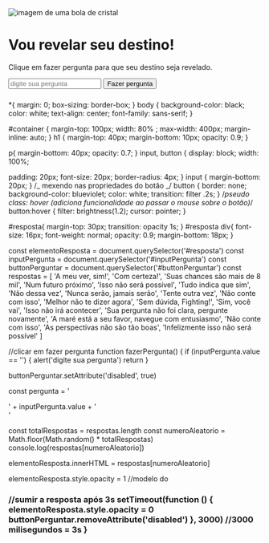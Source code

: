 <!DOCTYPE html>
<html>
  <head>
    <title>Maratona Explorer</title>
    <meta charset="UTF-8" />
    <meta http-equiv="X-UA-Compatible" content="IE=edge" />
    <meta name="viewport" content="width=device-width, initial-scale=1.0" />
    <script type="text/javascript" src="./index.js" defer=""></script>
    <link rel="stylesheet" href="./index.css" />
  </head>
  <body>
    <div id="container">
      <img
        src="https://gist.githubusercontent.com/maykbrito/0acdf4ce919838ffed50915a31fc5b23/raw/6f4dd01ec3116428ec4c99255944cb9ac7927590/cristal-ball.svg"
        alt="imagem de uma bola de cristal"
      />
      <h1>Vou revelar seu destino!</h1>
      <p>Clique em fazer pergunta para que seu destino seja revelado.</p>
      <input id="inputPergunta" type="text" placeholder="digite sua pergunta" />
      <button id="buttonPerguntar" onclick="fazerPergunta()">
        Fazer pergunta
      </button>
      <h3 id="resposta"></h3>
    </div>
  </body>
</html>

\*{
margin: 0;
box-sizing: border-box;
}
body {
background-color: black;
color: white;
text-align: center;
font-family: sans-serif;
}

#container {
margin-top: 100px;
width: 80% ;
max-width: 400px;
margin-inline: auto;
}
h1 {
margin-top: 40px;
margin-bottom: 10px;
opacity: 0.9;
}

p{
margin-bottom: 40px;
opacity: 0.7;
}
input, button {
display: block;
width: 100%;

padding: 20px;
font-size: 20px;
border-radius: 4px;
}
input {
margin-bottom: 20px;
}
/_ mexendo nas propriedades do botão _/
button {
border: none;
background-color: blueviolet;
color: white;
transition: filter .2s;
}
/_pseudo class: hover (adiciona funcionalidade ao passar o mouse sobre o botão)_/
button:hover {
filter: brightness(1.2);
cursor: pointer;
}

#resposta{
margin-top: 30px;
transition: opacity 1s;
}
#resposta div{
font-size: 16px;
font-weight: normal;
opacity: 0.9;
margin-bottom: 18px;
}

const elementoResposta = document.querySelector('#resposta')
const inputPergunta = document.querySelector('#inputPergunta')
const buttonPerguntar = document.querySelector('#buttonPerguntar')
const respostas = [
'A meu ver, sim!',
'Com certeza!',
'Suas chances são mais de 8 mil',
'Num futuro próximo',
'Isso não será possível',
'Tudo indica que sim',
'Não dessa vez',
'Nunca serão, jamais serão',
'Tente outra vez',
'Não conte com isso',
'Melhor não te dizer agora',
'Sem dúvida, Fighting!',
'Sim, você vai',
'Isso não irá acontecer',
'Sua pergunta não foi clara, pergunte novamente',
'A maré está a seu favor, navegue com entusiasmo',
'Não conte com isso',
'As perspectivas não são tão boas',
'Infelizmente isso não será possível'
]

//clicar em fazer pergunta
function fazerPergunta() {
if (inputPergunta.value == '') {
alert('digite sua pergunta')
return
}

buttonPerguntar.setAttribute('disabled', true)

const pergunta = '<div>' + inputPergunta.value + '</div>'

const totalRespostas = respostas.length
const numeroAleatorio = Math.floor(Math.random() \* totalRespostas)
console.log(respostas[numeroAleatorio])

elementoResposta.innerHTML = respostas[numeroAleatorio]

elementoResposta.style.opacity = 1
//modelo do <h3>

//sumir a resposta após 3s
setTimeout(function () {
elementoResposta.style.opacity = 0
buttonPerguntar.removeAttribute('disabled')
}, 3000) //3000 milisegundos = 3s
}
